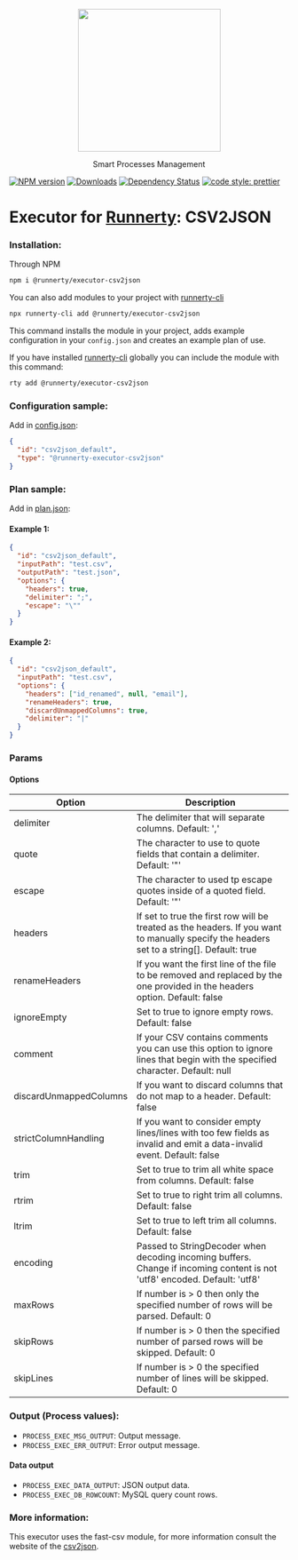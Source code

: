<p align="center">
  <a href="http://runnerty.io">
    <img height="257" src="https://runnerty.io/assets/header/logo-stroked.png">
  </a>
  <p align="center">Smart Processes Management</p>
</p>

[![NPM version][npm-image]][npm-url] [![Downloads][downloads-image]][npm-url] [![Dependency Status][david-badge]][david-badge-url]
<a href="#badge">
<img alt="code style: prettier" src="https://img.shields.io/badge/code_style-prettier-ff69b4.svg">
</a>

# Executor for [Runnerty]: CSV2JSON

### Installation:

Through NPM

```bash
npm i @runnerty/executor-csv2json
```

You can also add modules to your project with [runnerty-cli]

```bash
npx runnerty-cli add @runnerty/executor-csv2json
```

This command installs the module in your project, adds example configuration in your `config.json` and creates an example plan of use.

If you have installed [runnerty-cli] globally you can include the module with this command:

```bash
rty add @runnerty/executor-csv2json
```

### Configuration sample:

Add in [config.json]:

```json
{
  "id": "csv2json_default",
  "type": "@runnerty-executor-csv2json"
}
```

### Plan sample:

Add in [plan.json]:

#### Example 1:

```json
{
  "id": "csv2json_default",
  "inputPath": "test.csv",
  "outputPath": "test.json",
  "options": {
    "headers": true,
    "delimiter": ";",
    "escape": "\""
  }
}
```

#### Example 2:

```json
{
  "id": "csv2json_default",
  "inputPath": "test.csv",
  "options": {
    "headers": ["id_renamed", null, "email"],
    "renameHeaders": true,
    "discardUnmappedColumns": true,
    "delimiter": "|"
  }
}
```

### Params

#### Options

| Option                 | Description                                                                                                                                |
| ---------------------- | ------------------------------------------------------------------------------------------------------------------------------------------ |
| delimiter              | The delimiter that will separate columns. Default: ','                                                                                     |
| quote                  | The character to use to quote fields that contain a delimiter. Default: '"'                                                                |
| escape                 | The character to used tp escape quotes inside of a quoted field. Default: '"'                                                              |
| headers                | If set to true the first row will be treated as the headers. If you want to manually specify the headers set to a string[]. Default: true  |
| renameHeaders          | If you want the first line of the file to be removed and replaced by the one provided in the headers option. Default: false                |
| ignoreEmpty            | Set to true to ignore empty rows. Default: false                                                                                           |
| comment                | If your CSV contains comments you can use this option to ignore lines that begin with the specified character. Default: null               |
| discardUnmappedColumns | If you want to discard columns that do not map to a header. Default: false                                                                 |
| strictColumnHandling   | If you want to consider empty lines/lines with too few fields as invalid and emit a data-invalid event. Default: false                     |
| trim                   | Set to true to trim all white space from columns. Default: false                                                                           |
| rtrim                  | Set to true to right trim all columns. Default: false                                                                                      |
| ltrim                  | Set to true to left trim all columns. Default: false                                                                                       |
| encoding               | Passed to StringDecoder when decoding incoming buffers. Change if incoming content is not 'utf8' encoded. Default: 'utf8'                  |
| maxRows                | If number is > 0 then only the specified number of rows will be parsed. Default: 0                                                         |
| skipRows               | If number is > 0 then the specified number of parsed rows will be skipped. Default: 0                                                      |
| skipLines              | If number is > 0 the specified number of lines will be skipped. Default: 0                                                                 |

### Output (Process values):

- `PROCESS_EXEC_MSG_OUTPUT`: Output message.
- `PROCESS_EXEC_ERR_OUTPUT`: Error output message.
#### Data output
- `PROCESS_EXEC_DATA_OUTPUT`: JSON output data.
- `PROCESS_EXEC_DB_ROWCOUNT`: MySQL query count rows.
### More information:

This executor uses the fast-csv module, for more information consult the website of the [csv2json].

[runnerty]: http://www.runnerty.io
[downloads-image]: https://img.shields.io/npm/dm/@runnerty/executor-csv2json.svg
[npm-url]: https://www.npmjs.com/package/@runnerty/executor-csv2json
[npm-image]: https://img.shields.io/npm/v/@runnerty/executor-csv2json.svg
[david-badge]: https://david-dm.org/runnerty/executor-csv2json.svg
[david-badge-url]: https://david-dm.org/runnerty/executor-csv2json
[config.json]: http://docs.runnerty.io/config/
[plan.json]: http://docs.runnerty.io/plan/
[runnerty-cli]: https://www.npmjs.com/package/runnerty-cli
[csv2json]: https://github.com/C2FO/fast-csv
